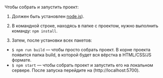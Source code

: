 Чтобы собрать и запустить проект:

1. Должен быть установлен [node.js](https://nodejs.org)).

2. В командной строке, находясь в папке с проектом, нужно выполнить команду: `npm install`.

3. Затем, после установки всех пакетов:
  - `$ npm run build` — чтобы просто собрать проект. В корне проекта появится папка build, в которой будет вся вёрстка в HTML/CSS/JS формате.
  - `$ npm start` — чтобы собрать проект и запустить его на локальном сервере. После запуска перейдите на (http://localhost:5700).

